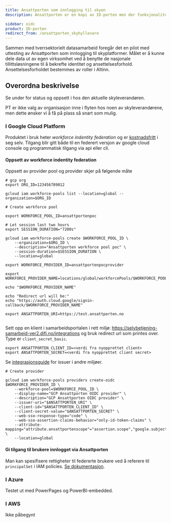 ```yaml
---
title: Ansattporten som innlogging til skyen
description: Ansattporten er en kopi av ID-porten men der funksjonaliteten er tilpasset innlogging i ansatt/representasjonskontekst.

sidebar: oidc
product: ID-porten
redirect_from: /ansattporten_skyhyllevare
---
```


Sammen med tverrsektorielt datasamarbeid foregår det en pilot med uttesting av Ansattporten 
som innlogging til skyplatformer. Målet er å kunne dele data ut av egen virksomhet ved å benytte de 
nasjonale tillittsløsningene til å bekrefte identitet og ansettelsesforhold. Ansettelsesforholdet bestemmes av 
roller i Altinn. 

## Overordna beskrivelse

Se under for status og oppsett i hos den aktuelle skyleverandøren. 

PT er ikke valg av organisasjon inne i flyten hos noen av skyleverandørene, men dette ønsker vi å få på plass så snart som mulig.

### I Google Cloud Platform

Produktet i bruk heter *workforce indentity federation* og er [kostnadsfritt](https://cloud.google.com/workforce-identity-federation#pricing) i seg selv.
Tilgang blir gitt både til en federert versjon av google cloud console og programmatisk tilgang via api eller cli. 

#### Oppsett av workforce indentity federation

Oppsett av provider pool og provider skjer på følgende måte

```
# gcp org
export ORG_ID=123456789012

gcloud iam workforce-pools list --location=global --organization=$ORG_ID

# Create workforce pool

export WORKFORCE_POOL_ID=ansattportenpoc

# Let session last two hours
export SESSION_DURATION="7200s"

gcloud iam workforce-pools create $WORKFORCE_POOL_ID \
	--organization=$ORG_ID \
	--description="Ansattporten workforce pool poc" \
	--session-duration=$SESSION_DURATION \
	--location=global

export WORKFORCE_PROVIDER_ID=ansattportenpocprovider

export WORKFORCE_PROVIDER_NAME=locations/global/workforcePools/$WORKFORCE_POOL_ID/providers/$WORKFORCE_PROVIDER_ID

echo "$WORKFORCE_PROVIDER_NAME"

echo "Redirect url will be:"
echo "https://auth.cloud.google/signin-callback/$WORKFORCE_PROVIDER_NAME"

export ANSATTPORTEN_URI=https://test.ansattporten.no


```

Sett opp en klient i samarbeidsportalen i rett miljø: https://selvbetjening-samarbeid-ver2.difi.no/integrations
og bruk redirect url som printes over. Type er `client_secret_basic`.

```
export ANSATTPORTEN_CLIENT_ID=<verdi fra nyopprettet client>
export ANSATTPORTEN_SECRET=<verdi fra nyopprettet client secret>

```
Se [integrasjonsguide](ansattporten_guide.html) for issuer i andre miljøer.

```
# Create provider

gcloud iam workforce-pools providers create-oidc $WORKFORCE_PROVIDER_ID \
	--workforce-pool=$WORKFORCE_POOL_ID \
	--display-name="GCP Ansattporten OIDC provider" \
	--description="GCP Ansattporten OIDC provider" \
	--issuer-uri="$ANSATTPORTEN_URI" \
	--client-id="$ANSATTPORTEN_CLIENT_ID" \
	--client-secret-value="$ANSATTPORTEN_SECRET" \
	--web-sso-response-type="code" \
	--web-sso-assertion-claims-behavior="only-id-token-claims" \
	--attribute-mapping="attribute.ansattportenscope"="assertion.scope","google.subject"="assertion.sub" \
	--location=global
```


#### Gi tilgang til brukere innlogget via Ansattporten

Man kan spesifisere rettigheter til federerte brukere ved å referere til `principalSet` i IAM policies. [Se dokumentasjon](https://cloud.google.com/iam/docs/configuring-workforce-identity-federation). 


### I Azure
Testet ut med PowerPages og PowerBI-embedded.

### I AWS

Ikke påbegynt